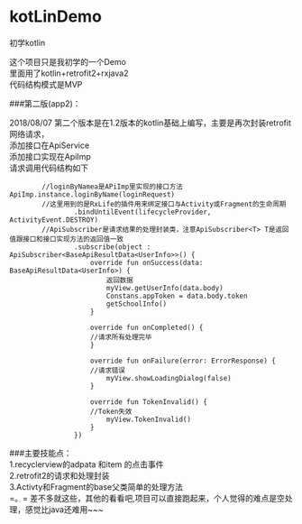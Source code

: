 # kotLinDemo
初学kotlin

这个项目只是我初学的一个Demo<br>
里面用了kotlin+retrofit2+rxjava2<br>
代码结构模式是MVP<br>

###第二版(app2)：

2018/08/07  第二个版本是在1.2版本的kotlin基础上编写，主要是再次封装retrofit网络请求，<br>
添加接口在ApiService<br>
添加接口实现在ApiImp<br>
请求调用代码结构如下<br>
```
		//loginByNamea是APiImp里实现的接口方法
ApiImp.instance.loginByName(loginRequest)
		//这里用到的是RxLife的插件用来绑定接口与Activity或Fragment的生命周期
                .bindUntilEvent(lifecycleProvider, ActivityEvent.DESTROY)
		//ApiSubscriber是请求结果的处理封装类，注意ApiSubscriber<T> T是返回值跟接口和接口实现方法的返回值一致
                .subscribe(object : ApiSubscriber<BaseApiResultData<UserInfo>>() {
                    override fun onSuccess(data: BaseApiResultData<UserInfo>) {
                        返回数据
                        myView.getUserInfo(data.body)
                        Constans.appToken = data.body.token
                        getSchoolInfo()
                    }

                    override fun onCompleted() {
                    //请求所有处理完毕
                    }

                    override fun onFailure(error: ErrorResponse) {
                    //请求错误
                        myView.showLoadingDialog(false)
                    }

                    override fun TokenInvalid() {
                    //Token失效
                        myView.TokenInvalid()
                    }
                })

```
###主要技能点：<br>
1.recyclerview的adpata 和item 的点击事件<br>
2.retrofit2的请求和处理封装<br>
3.Activty和Fragment的base父类简单的处理方法<br>
=。= 差不多就这些，其他的看看吧,项目可以直接跑起来，个人觉得的难点是空处理，感觉比java还难用~~~
